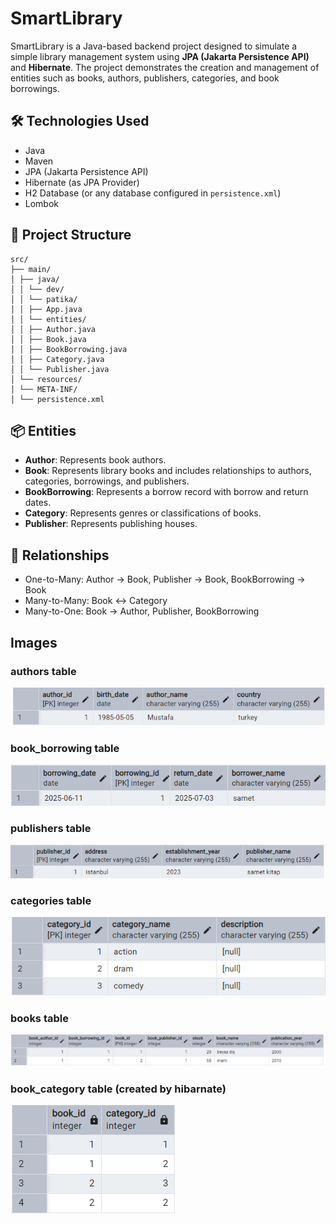 # SmartLibrary

SmartLibrary is a Java-based backend project designed to simulate a simple library management system using **JPA (Jakarta Persistence API)** and **Hibernate**. The project demonstrates the creation and management of entities such as books, authors, publishers, categories, and book borrowings.

## 🛠️ Technologies Used

- Java
- Maven
- JPA (Jakarta Persistence API)
- Hibernate (as JPA Provider)
- H2 Database (or any database configured in `persistence.xml`)
- Lombok

## 📁 Project Structure

```
src/
├── main/
│ ├── java/
│ │ └── dev/
│ │ └── patika/
│ │ ├── App.java
│ │ └── entities/
│ │ ├── Author.java
│ │ ├── Book.java
│ │ ├── BookBorrowing.java
│ │ ├── Category.java
│ │ └── Publisher.java
│ └── resources/
│ └── META-INF/
│ └── persistence.xml
```

## 📦 Entities

- **Author**: Represents book authors.
- **Book**: Represents library books and includes relationships to authors, categories, borrowings, and publishers.
- **BookBorrowing**: Represents a borrow record with borrow and return dates.
- **Category**: Represents genres or classifications of books.
- **Publisher**: Represents publishing houses.

## 🔄 Relationships

- One-to-Many: Author → Book, Publisher → Book, BookBorrowing → Book
- Many-to-Many: Book ↔ Category
- Many-to-One: Book → Author, Publisher, BookBorrowing

## Images
### authors table
![authors table](images/authors.png)  
### book_borrowing table
![book_borrowing table](images/book_borrowing.png)  
### publishers table
![publishers table](images/publisher.png)  
### categories table
![categories table](images/categories.png)  
### books table
![books table](images/books.png)  
### book_category table (created by hibarnate)
![book_category table](images/book_category.png)  
